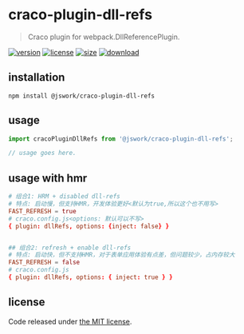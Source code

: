 # craco-plugin-dll-refs
> Craco plugin for webpack.DllReferencePlugin.

[![version][version-image]][version-url]
[![license][license-image]][license-url]
[![size][size-image]][size-url]
[![download][download-image]][download-url]

## installation
```shell
npm install @jswork/craco-plugin-dll-refs
```

## usage
```js
import cracoPluginDllRefs from '@jswork/craco-plugin-dll-refs';

// usage goes here.
```

## usage with hmr
```conf
# 组合1: HRM + disabled dll-refs
# 特点: 启动慢，但支持HMR，开发体验更好<默认为true,所以这个也不用写>
FAST_REFRESH = true
# craco.config.js<options: 默认可以不写>
{ plugin: dllRefs, options: {inject: false} }


## 组合2: refresh + enable dll-refs
# 特点: 启动快，但不支持HMR，对于表单应用体验有点差，但问题较少，占内存较大
FAST_REFRESH = false
# craco.config.js
{ plugin: dllRefs, options: { inject: true } }
```

## license
Code released under [the MIT license](https://github.com/afeiship/craco-plugin-dll-refs/blob/master/LICENSE.txt).

[version-image]: https://img.shields.io/npm/v/@jswork/craco-plugin-dll-refs
[version-url]: https://npmjs.org/package/@jswork/craco-plugin-dll-refs

[license-image]: https://img.shields.io/npm/l/@jswork/craco-plugin-dll-refs
[license-url]: https://github.com/afeiship/craco-plugin-dll-refs/blob/master/LICENSE.txt

[size-image]: https://img.shields.io/bundlephobia/minzip/@jswork/craco-plugin-dll-refs
[size-url]: https://github.com/afeiship/craco-plugin-dll-refs/blob/master/dist/craco-plugin-dll-refs.min.js

[download-image]: https://img.shields.io/npm/dm/@jswork/craco-plugin-dll-refs
[download-url]: https://www.npmjs.com/package/@jswork/craco-plugin-dll-refs
